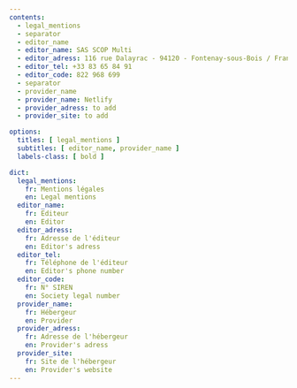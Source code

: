 ```yaml
---
contents:
  - legal_mentions
  - separator
  - editor_name
  - editor_name: SAS SCOP Multi
  - editor_adress: 116 rue Dalayrac - 94120 - Fontenay-sous-Bois / France
  - editor_tel: +33 83 65 84 91
  - editor_code: 822 968 699
  - separator
  - provider_name
  - provider_name: Netlify
  - provider_adress: to add
  - provider_site: to add

options:
  titles: [ legal_mentions ]
  subtitles: [ editor_name, provider_name ]
  labels-class: [ bold ]

dict: 
  legal_mentions:
    fr: Mentions légales
    en: Legal mentions
  editor_name:
    fr: Editeur
    en: Editor
  editor_adress:
    fr: Adresse de l'éditeur
    en: Editor's adress
  editor_tel:
    fr: Téléphone de l'éditeur
    en: Editor's phone number
  editor_code:
    fr: N° SIREN
    en: Society legal number
  provider_name:
    fr: Hébergeur
    en: Provider
  provider_adress:
    fr: Adresse de l'hébergeur
    en: Provider's adress
  provider_site:
    fr: Site de l'hébergeur
    en: Provider's website
---
```

